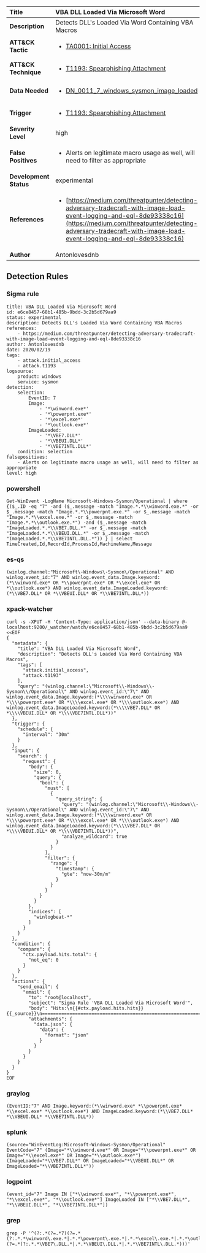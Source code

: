| Title                    | VBA DLL Loaded Via Microsoft Word       |
|:-------------------------|:------------------|
| **Description**          | Detects DLL's Loaded Via Word Containing VBA Macros |
| **ATT&amp;CK Tactic**    |  <ul><li>[TA0001: Initial Access](https://attack.mitre.org/tactics/TA0001)</li></ul>  |
| **ATT&amp;CK Technique** | <ul><li>[T1193: Spearphishing Attachment](https://attack.mitre.org/techniques/T1193)</li></ul>  |
| **Data Needed**          | <ul><li>[DN_0011_7_windows_sysmon_image_loaded](../Data_Needed/DN_0011_7_windows_sysmon_image_loaded.md)</li></ul>  |
| **Trigger**              | <ul><li>[T1193: Spearphishing Attachment](../Triggers/T1193.md)</li></ul>  |
| **Severity Level**       | high |
| **False Positives**      | <ul><li>Alerts on legitimate macro usage as well, will need to filter as appropriate</li></ul>  |
| **Development Status**   | experimental |
| **References**           | <ul><li>[https://medium.com/threatpunter/detecting-adversary-tradecraft-with-image-load-event-logging-and-eql-8de93338c16](https://medium.com/threatpunter/detecting-adversary-tradecraft-with-image-load-event-logging-and-eql-8de93338c16)</li></ul>  |
| **Author**               | Antonlovesdnb |


## Detection Rules

### Sigma rule

```
title: VBA DLL Loaded Via Microsoft Word
id: e6ce8457-68b1-485b-9bdd-3c2b5d679aa9
status: experimental
description: Detects DLL's Loaded Via Word Containing VBA Macros
references:
    - https://medium.com/threatpunter/detecting-adversary-tradecraft-with-image-load-event-logging-and-eql-8de93338c16
author: Antonlovesdnb
date: 2020/02/19
tags:
    - attack.initial_access
    - attack.t1193
logsource:
    product: windows
    service: sysmon
detection:
    selection:
        EventID: 7
        Image:
            - '*\winword.exe*'
            - '*\powerpnt.exe*'
            - '*\excel.exe*'
            - '*\outlook.exe*'
        ImageLoaded:
            - '*\VBE7.DLL*'
            - '*\VBEUI.DLL*'
            - '*\VBE7INTL.DLL*'
    condition: selection
falsepositives:
    - Alerts on legitimate macro usage as well, will need to filter as appropriate
level: high

```





### powershell
    
```
Get-WinEvent -LogName Microsoft-Windows-Sysmon/Operational | where {($_.ID -eq "7" -and ($_.message -match "Image.*.*\\winword.exe.*" -or $_.message -match "Image.*.*\\powerpnt.exe.*" -or $_.message -match "Image.*.*\\excel.exe.*" -or $_.message -match "Image.*.*\\outlook.exe.*") -and ($_.message -match "ImageLoaded.*.*\\VBE7.DLL.*" -or $_.message -match "ImageLoaded.*.*\\VBEUI.DLL.*" -or $_.message -match "ImageLoaded.*.*\\VBE7INTL.DLL.*")) } | select TimeCreated,Id,RecordId,ProcessId,MachineName,Message
```


### es-qs
    
```
(winlog.channel:"Microsoft\-Windows\-Sysmon\/Operational" AND winlog.event_id:"7" AND winlog.event_data.Image.keyword:(*\\winword.exe* OR *\\powerpnt.exe* OR *\\excel.exe* OR *\\outlook.exe*) AND winlog.event_data.ImageLoaded.keyword:(*\\VBE7.DLL* OR *\\VBEUI.DLL* OR *\\VBE7INTL.DLL*))
```


### xpack-watcher
    
```
curl -s -XPUT -H 'Content-Type: application/json' --data-binary @- localhost:9200/_watcher/watch/e6ce8457-68b1-485b-9bdd-3c2b5d679aa9 <<EOF
{
  "metadata": {
    "title": "VBA DLL Loaded Via Microsoft Word",
    "description": "Detects DLL's Loaded Via Word Containing VBA Macros",
    "tags": [
      "attack.initial_access",
      "attack.t1193"
    ],
    "query": "(winlog.channel:\"Microsoft\\-Windows\\-Sysmon\\/Operational\" AND winlog.event_id:\"7\" AND winlog.event_data.Image.keyword:(*\\\\winword.exe* OR *\\\\powerpnt.exe* OR *\\\\excel.exe* OR *\\\\outlook.exe*) AND winlog.event_data.ImageLoaded.keyword:(*\\\\VBE7.DLL* OR *\\\\VBEUI.DLL* OR *\\\\VBE7INTL.DLL*))"
  },
  "trigger": {
    "schedule": {
      "interval": "30m"
    }
  },
  "input": {
    "search": {
      "request": {
        "body": {
          "size": 0,
          "query": {
            "bool": {
              "must": [
                {
                  "query_string": {
                    "query": "(winlog.channel:\"Microsoft\\-Windows\\-Sysmon\\/Operational\" AND winlog.event_id:\"7\" AND winlog.event_data.Image.keyword:(*\\\\winword.exe* OR *\\\\powerpnt.exe* OR *\\\\excel.exe* OR *\\\\outlook.exe*) AND winlog.event_data.ImageLoaded.keyword:(*\\\\VBE7.DLL* OR *\\\\VBEUI.DLL* OR *\\\\VBE7INTL.DLL*))",
                    "analyze_wildcard": true
                  }
                }
              ],
              "filter": {
                "range": {
                  "timestamp": {
                    "gte": "now-30m/m"
                  }
                }
              }
            }
          }
        },
        "indices": [
          "winlogbeat-*"
        ]
      }
    }
  },
  "condition": {
    "compare": {
      "ctx.payload.hits.total": {
        "not_eq": 0
      }
    }
  },
  "actions": {
    "send_email": {
      "email": {
        "to": "root@localhost",
        "subject": "Sigma Rule 'VBA DLL Loaded Via Microsoft Word'",
        "body": "Hits:\n{{#ctx.payload.hits.hits}}{{_source}}\n================================================================================\n{{/ctx.payload.hits.hits}}",
        "attachments": {
          "data.json": {
            "data": {
              "format": "json"
            }
          }
        }
      }
    }
  }
}
EOF

```


### graylog
    
```
(EventID:"7" AND Image.keyword:(*\\winword.exe* *\\powerpnt.exe* *\\excel.exe* *\\outlook.exe*) AND ImageLoaded.keyword:(*\\VBE7.DLL* *\\VBEUI.DLL* *\\VBE7INTL.DLL*))
```


### splunk
    
```
(source="WinEventLog:Microsoft-Windows-Sysmon/Operational" EventCode="7" (Image="*\\winword.exe*" OR Image="*\\powerpnt.exe*" OR Image="*\\excel.exe*" OR Image="*\\outlook.exe*") (ImageLoaded="*\\VBE7.DLL*" OR ImageLoaded="*\\VBEUI.DLL*" OR ImageLoaded="*\\VBE7INTL.DLL*"))
```


### logpoint
    
```
(event_id="7" Image IN ["*\\winword.exe*", "*\\powerpnt.exe*", "*\\excel.exe*", "*\\outlook.exe*"] ImageLoaded IN ["*\\VBE7.DLL*", "*\\VBEUI.DLL*", "*\\VBE7INTL.DLL*"])
```


### grep
    
```
grep -P '^(?:.*(?=.*7)(?=.*(?:.*.*\winword\.exe.*|.*.*\powerpnt\.exe.*|.*.*\excel\.exe.*|.*.*\outlook\.exe.*))(?=.*(?:.*.*\VBE7\.DLL.*|.*.*\VBEUI\.DLL.*|.*.*\VBE7INTL\.DLL.*)))'
```



